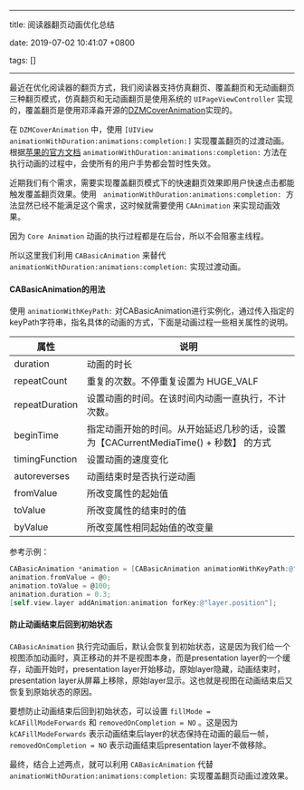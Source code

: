 
---

title: 阅读器翻页动画优化总结

date: 2019-07-02 10:41:07 +0800

tags: []

---
最近在优化阅读器的翻页方式，我们阅读器支持仿真翻页、覆盖翻页和无动画翻页三种翻页模式，仿真翻页和无动画翻页是使用系统的 `UIPageViewController` 实现的，覆盖翻页是使用邓泽淼开源的[DZMCoverAnimation](https://github.com/dengzemiao/DZMCoverAnimation)实现的。

在 `DZMCoverAnimation` 中，使用 `[UIView animationWithDuration:animations:completion:]` 实现覆盖翻页的过渡动画。根据[苹果的官方文档](https://developer.apple.com/documentation/uikit/uiview/1622515-animatewithduration?language=objc) `animationWithDuration:animations:completion:` 方法在执行动画的过程中，会使所有的用户手势都会暂时性失效。

近期我们有个需求，需要实现覆盖翻页模式下的快速翻页效果即用户快速点击都能触发覆盖翻页效果。使用   `animationWithDuration:animations:completion:`  方法显然已经不能满足这个需求，这时候就需要使用 `CAAnimation` 来实现动画效果。

因为 `Core Animation` 动画的执行过程都是在后台，所以不会阻塞主线程。

所以这里我们利用 `CABasicAnimation` 来替代 `animationWithDuration:animations:completion:` 实现过渡动画。

<a name="qn836"></a>
#### CABasicAnimation的用法
使用 `animationWithKeyPath:` 对CABasicAnimation进行实例化，通过传入指定的keyPath字符串，指名具体的动画的方式，下面是动画过程一些相关属性的说明。

| 属性 | 说明 |
| --- | --- |
| duration | 动画的时长 |
| repeatCount | 重复的次数。不停重复设置为 HUGE_VALF |
| repeatDuration | 设置动画的时间。在该时间内动画一直执行，不计次数。 |
| beginTime | 指定动画开始的时间。从开始延迟几秒的话，设置为【CACurrentMediaTime() + 秒数】 的方式 |
| timingFunction | 设置动画的速度变化 |
| autoreverses | 动画结束时是否执行逆动画 |
| fromValue | 所改变属性的起始值 |
| toValue | 所改变属性的结束时的值 |
| byValue | 所改变属性相同起始值的改变量 |

参考示例：
```objectivec
CABasicAnimation *animation = [CABasicAnimation animationWithKeyPath:@"position.x"];
animation.fromValue = @0;
animation.toValue = @100;
animation.duration = 0.3;
[self.view.layer addAnimation:animation forKey:@"layer.position"];
```

<a name="ypmaa"></a>
#### 防止动画结束后回到初始状态
`CABasicAnimation` 执行完动画后，默认会恢复到初始状态，这是因为我们给一个视图添加动画时，真正移动的并不是视图本身，而是presentation layer的一个缓存，动画开始时，presentation layer开始移动，原始layer隐藏，动画结束时，presentation layer从屏幕上移除，原始layer显示。这也就是视图在动画结束后又恢复到原始状态的原因。

要想防止动画结束后回到初始状态，可以设置 `fillMode = kCAFillModeForwards` 和 `removedOnCompletion = NO` 。这是因为 `kCAFillModeForwards` 表示动画结束后layer的状态保持在动画的最后一帧， `removedOnCompletion = NO` 表示动画结束后presentation layer不做移除。

最终，结合上述两点，就可以利用 `CABasicAnimation` 代替`animationWithDuration:animations:completion:` 实现覆盖翻页动画过渡效果。

